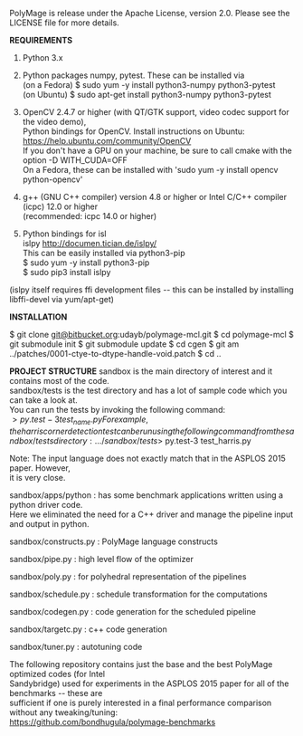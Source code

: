 PolyMage is release under the Apache License, version 2.0. Please see the 
LICENSE file for more details.

**REQUIREMENTS**

1) Python 3.x

2) Python packages numpy, pytest. These can be installed via  
(on a Fedora) $ sudo yum -y install python3-numpy python3-pytest  
(on Ubuntu) $ sudo apt-get install python3-numpy python3-pytest  

3) OpenCV 2.4.7 or higher (with QT/GTK support, video codec support for the video demo),  
Python bindings for OpenCV. Install instructions on Ubuntu: https://help.ubuntu.com/community/OpenCV  
If you don't have a GPU on your machine, be sure to call cmake with the option -D WITH_CUDA=OFF  
On a Fedora, these can be installed with 'sudo yum -y install opencv python-opencv'

4) g++ (GNU C++ compiler) version 4.8 or higher or Intel C/C++ compiler (icpc) 12.0 or higher  
(recommended: icpc 14.0 or higher)

5) Python bindings for isl  
islpy http://documen.tician.de/islpy/  
This can be easily installed via python3-pip  
$ sudo yum -y install python3-pip  
$ sudo pip3 install islpy  

(islpy itself requires ffi development files -- this can be installed by 
installing libffi-devel via yum/apt-get)


**INSTALLATION**

$ git clone git@bitbucket.org:udayb/polymage-mcl.git
$ cd polymage-mcl
$ git submodule init
$ git submodule update
$ cd cgen
$ git am ../patches/0001-ctye-to-dtype-handle-void.patch 
$ cd ..


**PROJECT STRUCTURE**
sandbox is the main directory of interest and it contains most of the code.  
sandbox/tests is the test directory and has a lot of sample code which you can take a look at.  
You can run the tests by invoking the following command:  
$> py.test-3 test_{name}.py  
For example, the harris corner detection test can be run using the following command from the  
sandbox/tests directory:
.../sandbox/tests$> py.test-3 test_harris.py

Note: The input language does not exactly match that in the ASPLOS 2015 paper. However,  
it is very close.  

sandbox/apps/python : has some benchmark applications written using a python driver code.  
Here we eliminated the need for a C++ driver and manage the pipeline input and output in python.  

sandbox/constructs.py : PolyMage language constructs  

sandbox/pipe.py : high level flow of the optimizer  

sandbox/poly.py : for polyhedral representation of the pipelines  

sandbox/schedule.py : schedule transformation for the computations  

sandbox/codegen.py : code generation for the scheduled pipeline  

sandbox/targetc.py : c++ code generation  

sandbox/tuner.py : autotuning code  

The following repository contains just the base and the best PolyMage optimized codes (for Intel  
Sandybridge) used for experiments in the ASPLOS 2015 paper for all of the benchmarks -- these are  
sufficient if one is purely interested in a final performance comparison without any tweaking/tuning:  
https://github.com/bondhugula/polymage-benchmarks